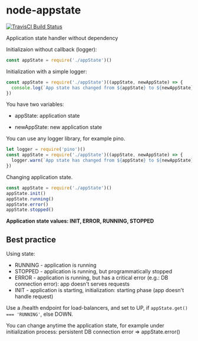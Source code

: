 # node-appstate

[![TravisCI Build Status](https://travis-ci.org/vanioinformatika/node-appstate.svg?branch=master)](https://travis-ci.org/vanioinformatika/node-appstate)

Application state handler without dependency

Initializaion without callback (logger):

```javascript
const appState = require('./appState')()
```

Initialization with a simple logger:

```javascript
const appState = require('./appState')((appState, newAppState) => {
  console.log(`App state has changed from ${appState} to ${newAppState}`)
})
```

You have two variables:

* appState: application state

* newAppState: new application state

You can use any logger library, for example pino.

```javascript
let logger = require('pino')()
const appState = require('./appState')((appState, newAppState) => {
  logger.warn(`App state has changed from ${appState} to ${newAppState}`)
})
```

Changing application state.

```javascript
const appState = require('./appState')()
appState.init()
appState.running()
appState.error()
appState.stopped()
```

**Application state values: INIT, ERROR, RUNNING, STOPPED**

## Best practice

Using state:

* RUNNING - application is running
* STOPPED - application is running, but programmatically stopped
* ERROR - application is running, but has a critical error (e.g.: DB connection error): app doesn't serves requests
* INIT - application is starting, initialization: starting phase (app doesn't handle request)

Use a /health endpoint for load-balancers, and set to UP, if ```appState.get() === 'RUNNING'```, else DOWN.

You can change anytime the application state, for example under initialization process: persistent DB connection error => appState.error()
